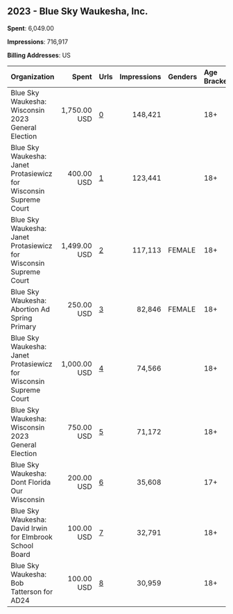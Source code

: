 ## 2023 - Blue Sky Waukesha, Inc. 
**Spent**: 6,049.00

**Impressions**: 716,917

**Billing Addresses**: US

|Organization|Spent|Urls|Impressions|Genders|Age Brackets|Country Codes|
|:---|---:|:---|---:|:---|:---|:---|
|Blue Sky Waukesha: Wisconsin 2023 General Election|1,750.00 USD|[0](https://www.snap.com/political-ads/asset/52a69cfb007a6a4a37444d91f4cc529d93e638f9a50fec5db8446fb91d59a788?mediaType=mp4)|148,421||18+|united states|
|Blue Sky Waukesha: Janet Protasiewicz for Wisconsin Supreme Court|400.00 USD|[1](https://www.snap.com/political-ads/asset/c1cca086e7046305a4d38a2f91e4c9de051457ea77c87d244b63d86df786ad16?mediaType=mp4)|123,441||18+|united states|
|Blue Sky Waukesha: Janet Protasiewicz for Wisconsin Supreme Court|1,499.00 USD|[2](https://www.snap.com/political-ads/asset/c748fefdc13add2fefca8e816b2430c52635d6d720ebd4ef29e450ce6600db6f?mediaType=mp4)|117,113|FEMALE|18+|united states|
|Blue Sky Waukesha: Abortion Ad Spring Primary|250.00 USD|[3](https://www.snap.com/political-ads/asset/7ac1d4c4882873aca8e4ec294f04edbf2cb90863c13d14608dbfd52b551b9c5c?mediaType=mp4)|82,846|FEMALE|18+|united states|
|Blue Sky Waukesha: Janet Protasiewicz for Wisconsin Supreme Court|1,000.00 USD|[4](https://www.snap.com/political-ads/asset/57425fa44ef13111802903f7c0066fa840b44e77edef2b078f9e7d8626c593d4?mediaType=mp4)|74,566||18+|united states|
|Blue Sky Waukesha: Wisconsin 2023 General Election|750.00 USD|[5](https://www.snap.com/political-ads/asset/3e42f0fd8a572b8417e7476f7bc2e5db92ed5ac0576455db7bd3c9e76180af3e?mediaType=mp4)|71,172||18+|united states|
|Blue Sky Waukesha: Dont Florida Our Wisconsin|200.00 USD|[6](https://www.snap.com/political-ads/asset/73b1c0e7a1d1d185d163873cd8397a15a3622f56e7561ffc47d22982091f2eb9?mediaType=mp4)|35,608||17+|united states|
|Blue Sky Waukesha: David Irwin for Elmbrook School Board|100.00 USD|[7](https://www.snap.com/political-ads/asset/eb1ef09c69da13306f117c62e697012acba594c86cbb62c8d8e15d5aa11e11c6?mediaType=mp4)|32,791||18+|united states|
|Blue Sky Waukesha: Bob Tatterson for AD24|100.00 USD|[8](https://www.snap.com/political-ads/asset/5e6f5b49335777b3851f5133cc96e784596fa5d2eaddb478071a43a0d8728038?mediaType=mp4)|30,959||18+|united states|
